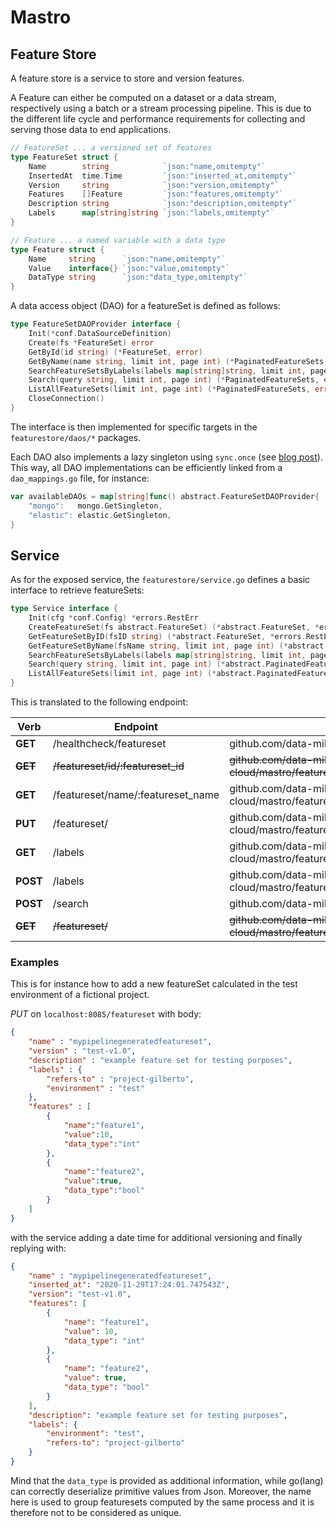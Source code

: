 # Mastro

## Feature Store

A feature store is a service to store and version features.

A Feature can either be computed on a dataset or a data stream, respectively using a batch or a stream processing pipeline.
This is due to the different life cycle and performance requirements for collecting and serving those data to end applications.

```go
// FeatureSet ... a versioned set of features
type FeatureSet struct {
	Name        string            `json:"name,omitempty"`
	InsertedAt  time.Time         `json:"inserted_at,omitempty"`
	Version     string            `json:"version,omitempty"`
	Features    []Feature         `json:"features,omitempty"`
	Description string            `json:"description,omitempty"`
	Labels      map[string]string `json:"labels,omitempty"`
}

// Feature ... a named variable with a data type
type Feature struct {
	Name     string      `json:"name,omitempty"`
	Value    interface{} `json:"value,omitempty"`
	DataType string      `json:"data_type,omitempty"`
}
```

A data access object (DAO) for a featureSet is defined as follows:

```go
type FeatureSetDAOProvider interface {
	Init(*conf.DataSourceDefinition)
	Create(fs *FeatureSet) error
	GetById(id string) (*FeatureSet, error)
	GetByName(name string, limit int, page int) (*PaginatedFeatureSets, error)
	SearchFeatureSetsByLabels(labels map[string]string, limit int, page int) (*PaginatedFeatureSets, error)
	Search(query string, limit int, page int) (*PaginatedFeatureSets, error)
	ListAllFeatureSets(limit int, page int) (*PaginatedFeatureSets, error)
	CloseConnection()
}
```

The interface is then implemented for specific targets in the `featurestore/daos/*` packages.

Each DAO also implements a lazy singleton using `sync.once` (see [blog post](https://medium.com/@ishagirdhar/singleton-pattern-in-golang-9f60d7fdab23)).
This way, all DAO implementations can be efficiently linked from a `dao_mappings.go` file, for instance:

```go
var availableDAOs = map[string]func() abstract.FeatureSetDAOProvider{
	"mongo":   mongo.GetSingleton,
	"elastic": elastic.GetSingleton,
}
```

## Service

As for the exposed service, the `featurestore/service.go` defines a basic interface to retrieve featureSets:

```go
type Service interface {
	Init(cfg *conf.Config) *errors.RestErr
	CreateFeatureSet(fs abstract.FeatureSet) (*abstract.FeatureSet, *errors.RestErr)
	GetFeatureSetByID(fsID string) (*abstract.FeatureSet, *errors.RestErr)
	GetFeatureSetByName(fsName string, limit int, page int) (*abstract.PaginatedFeatureSets, *errors.RestErr)
	SearchFeatureSetsByLabels(labels map[string]string, limit int, page int) (*abstract.PaginatedFeatureSets, *errors.RestErr)
	Search(query string, limit int, page int) (*abstract.PaginatedFeatureSets, *errors.RestErr)
	ListAllFeatureSets(limit int, page int) (*abstract.PaginatedFeatureSets, *errors.RestErr)
}
```

This is translated to the following endpoint:


| Verb        | Endpoint                          | Maps to                                                                        |
|-------------|-----------------------------------|--------------------------------------------------------------------------------|
| **GET**     | /healthcheck/featureset           | github.com/data-mill-cloud/mastro/featurestore.Ping                            |
| ~~**GET**~~ | ~~/featureset/id/:featureset_id~~ | ~~github.com/data-mill-cloud/mastro/featurestore.GetFeatureSetByID~~           |
| **GET**     | /featureset/name/:featureset_name | github.com/data-mill-cloud/mastro/featurestore.GetFeatureSetByName             |
| **PUT**     | /featureset/                      | github.com/data-mill-cloud/mastro/featurestore.CreateFeatureSet                |
| **GET**     | /labels                           | github.com/data-mill-cloud/mastro/featurestore.SearchFeatureSetsByQueryLabels  |
| **POST**    | /labels                           | github.com/data-mill-cloud/mastro/featurestore.SearchFeatureSetsByLabels       |
| **POST**    | /search                           | github.com/data-mill-cloud/mastro/featurestore.Search	                       |
| ~~**GET**~~ | ~~/featureset/~~                  | ~~github.com/data-mill-cloud/mastro/featurestore.ListAllFeatureSets~~          | 

### Examples

This is for instance how to add a new featureSet calculated in the test environment of a fictional project.


*PUT* on `localhost:8085/featureset` with body:
```json
{
	"name" : "mypipelinegeneratedfeatureset",
	"version" : "test-v1.0",
	"description" : "example feature set for testing purposes",
	"labels" : {
	    "refers-to" : "project-gilberto",
	    "environment" : "test"
	},
	"features" : [
		{
			"name":"feature1",
			"value":10,
			"data_type":"int"
		},
		{
			"name":"feature2",
			"value":true,
			"data_type":"bool"
		}
	]
}
```

with the service adding a date time for additional versioning and finally replying with:
```json
{
	"name" : "mypipelinegeneratedfeatureset",
    "inserted_at": "2020-11-29T17:24:01.747543Z",
    "version": "test-v1.0",
    "features": [
        {
            "name": "feature1",
            "value": 10,
            "data_type": "int"
        },
        {
            "name": "feature2",
            "value": true,
            "data_type": "bool"
        }
    ],
    "description": "example feature set for testing purposes",
    "labels": {
        "environment": "test",
        "refers-to": "project-gilberto"
    }
}
```

Mind that the `data_type` is provided as additional information, while go(lang) can correctly deserialize primitive values from Json.
Moreover, the name here is used to group featuresets computed by the same process and it is therefore not to be considered as unique.